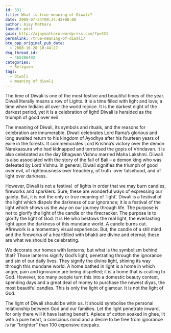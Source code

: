 ```yaml
---
id: 331
title: What is true meaning of Diwali?
date: 2009-07-24T09:34:42+00:00
author: Ajay Matharu
layout: post
guid: http://ajaymatharu.wordpress.com/?p=331
permalink: /true-meaning-of-diwali/
bte_opp_original_pub_date:
  - 2008-10-28 10:44:27
dsq_thread_id:
  - 465386492
categories:
  - Religion
tags:
  - Diwali
  - meaning of diwali
---
```

The time of Diwali is one of the most festive and beautiful times of the year. Diwali literally means a row of Lights. It is a time filled with light and love; a time when Indians all over the world rejoice. It is the darkest night of the darkest period, yet it is a celebration of light! Diwali is heralded as the triumph of good over evil.

The meaning of Diwali, its symbols and rituals, and the reasons for celebration are innumerable. Diwali celebrates Lord Rama&#8217;s glorious and long awaited return to his kingdom of Ayodhya after his fourteen years of exile in the forests. It commemorates Lord Krishna&#8217;s victory over the demon Narakaasura who had kidnapped and terrorised the gopis of Vrindavan. It is also celebrated as the day Bhagwan Vishnu married Maha Lakshmi. Diiwali is also associated with the story of the fall of Bali &#8211; a demon king who was defeated by Lord Vishnu. In general, Diwali signifies the triumph of good over evil, of righteousness over treachery, of truth  over falsehood, and of light over darkness.

However, Diwali is not a festival  of lights in order that we may burn candles, fireworks and sparklers. Sure, these are wonderful ways of expressing our gaiety. But, it is not the only or true meaning of &#8216;light&#8217;. Diwali is a festival of the light which dispels the darkness of our ignorance; it is a festival of the light which shows us the way on our journey through life. The purpose is not to glorify the light of the candle or the firecracker. The purpose is to glorify the light of God. It is He who bestows the real light, the everlasting light upon the darkness of this mundane world. A candle burns out. Afirework is a momentary visual experience. But, the candle of a still mind and the fireworks of a heartfilled with bhakti are divine and eternal; these are what we should be celebrating.

We decorate our homes with lanterns; but what is the symbolism behind that? Those lanterns signify God&#8217;s light, penetrating through the ignorance and sin of our daily lives. They signify the divine light, shining its way through this mundane world. A home bathed in light is a home in which anger, pain and ignorance are being dispelled; it is a home that is ccalling to God. However, too many people turn this into a domestic beauty contest, spending days and a great deal of money to purchase the newest diyas, the most beautiful candles. This is only the light of glamour. It is not the light of God.

The light of Diwali should be witin us. It should symbolise the personal relationship between God and our families. Let the light penetrate inward, for only there will it have lasting benefit. Apiece of cotton soaked in ghee, lit with a pure heart, a conscious mind and a desire to be free from ignorance is far &#8220;brighter&#8221; than 100 expensive deepaks.
